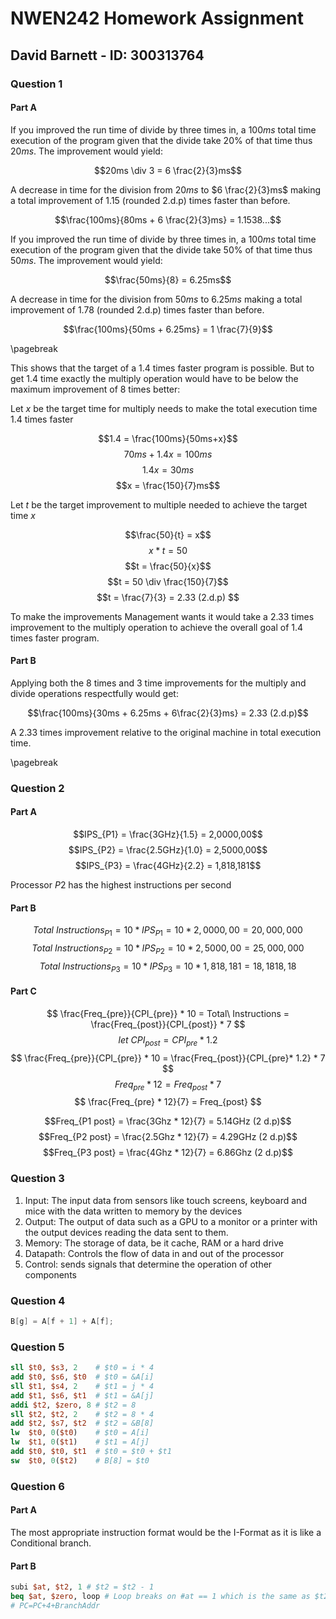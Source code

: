 # NWEN242 Homework Assignment

## David Barnett - ID: 300313764

### Question 1

#### Part A

If you improved the run time of divide by three times in, a $100ms$ total time execution
of the program given that the divide take $20\%$ of that time thus $20ms$. The improvement
would yield:

$$20ms \div 3 = 6 \frac{2}{3}ms$$

A decrease in time for the division from $20ms$ to $6 \frac{2}{3}ms$ making
a total improvement of $1.15$ (rounded 2.d.p) times faster than before.

$$\frac{100ms}{80ms + 6 \frac{2}{3}ms} = 1.1538...$$


If you improved the run time of divide by three times in, a $100ms$ total time execution
of the program given that the divide take $50\%$ of that time thus $50ms$. The improvement
would yield:

$$\frac{50ms}{8} = 6.25ms$$

A decrease in time for the division from $50ms$ to $6.25ms$ making
a total improvement of $1.78$ (rounded 2.d.p) times faster than before.

$$\frac{100ms}{50ms + 6.25ms} = 1 \frac{7}{9}$$

\pagebreak

This shows that the target of a $1.4$ times faster program is possible. But to get
$1.4$ time exactly the multiply operation would have to be below the maximum improvement
of 8 times better:

Let $x$ be the target time for multiply needs to make the total execution time $1.4$ times
faster

$$1.4 = \frac{100ms}{50ms+x}$$
$$70ms + 1.4x = 100ms$$
$$1.4x = 30ms$$
$$x = \frac{150}{7}ms$$

Let $t$ be the target improvement to multiple needed to achieve the target time $x$

$$\frac{50}{t} = x$$
$$x*t = 50 $$
$$t = \frac{50}{x}$$
$$t = 50 \div \frac{150}{7}$$
$$t = \frac{7}{3} = 2.33 (2.d.p) $$

To make the improvements Management wants it would take a $2.33$ times improvement to
the multiply operation to achieve the overall goal of $1.4$ times faster program.


#### Part B

Applying both the 8 times and 3 time improvements for the multiply and divide operations  respectfully would get:

$$\frac{100ms}{30ms + 6.25ms + 6\frac{2}{3}ms} = 2.33 (2.d.p)$$

A $2.33$ times improvement relative to the original machine in total execution time.

\pagebreak

### Question 2

#### Part A

$$IPS_{P1} = \frac{3GHz}{1.5} = 2,0000,00$$
$$IPS_{P2} = \frac{2.5GHz}{1.0} = 2,5000,00$$
$$IPS_{P3} = \frac{4GHz}{2.2} = 1,818,181$$

Processor $P2$ has the highest instructions per second

#### Part B

$$Total\ Instructions_{P1} = 10 * IPS_{P1} = 10 * 2,0000,00 = 20,000,000$$
$$Total\ Instructions_{P2} = 10 * IPS_{P2} = 10 * 2,5000,00 = 25,000,000$$
$$Total\ Instructions_{P3} = 10 * IPS_{P3} = 10 * 1,818,181 = 18,1818,18$$

#### Part C

$$ \frac{Freq_{pre}}{CPI_{pre}} * 10 = Total\ Instructions = \frac{Freq_{post}}{CPI_{post}} * 7 $$
$$let\ CPI_{post} = CPI_{pre} * 1.2$$
$$ \frac{Freq_{pre}}{CPI_{pre}} * 10 = \frac{Freq_{post}}{CPI_{pre}* 1.2} * 7 $$
$$ Freq_{pre} * 12 = Freq_{post} * 7 $$
$$ \frac{Freq_{pre} * 12}{7} = Freq_{post} $$

$$Freq_{P1 post} = \frac{3Ghz * 12}{7} = 5.14GHz (2 d.p)$$
$$Freq_{P2 post} = \frac{2.5Ghz * 12}{7} = 4.29GHz (2 d.p)$$
$$Freq_{P3 post} = \frac{4Ghz * 12}{7} = 6.86Ghz (2 d.p)$$

### Question 3

1.  Input: The input data from sensors like touch screens, keyboard and mice with the data written to memory by the devices
2.  Output: The output of data such as a GPU to a monitor or a printer with the output devices reading the data sent to them.
3.  Memory: The storage of data, be it cache, RAM or a hard drive
4.  Datapath: Controls the flow of data in and out of the processor
5.  Control: sends signals that determine the operation of other components

### Question 4

```c
B[g] = A[f + 1] + A[f];
```

### Question 5

```mips
sll $t0, $s3, 2    # $t0 = i * 4
add $t0, $s6, $t0  # $t0 = &A[i]
sll $t1, $s4, 2    # $t1 = j * 4
add $t1, $s6, $t1  # $t1 = &A[j]
addi $t2, $zero, 8 # $t2 = 8
sll $t2, $t2, 2    # $t2 = 8 * 4
add $t2, $s7, $t2  # $t2 = &B[8]
lw  $t0, 0($t0)    # $t0 = A[i]
lw  $t1, 0($t1)    # $t1 = A[j]
add $t0, $t0, $t1  # $t0 = $t0 + $t1
sw  $t0, 0($t2)    # B[8] = $t0
```

### Question 6


#### Part A

The most appropriate instruction format would be the I-Format as it is like a Conditional branch.

#### Part B

```mips
subi $at, $t2, 1 # $t2 = $t2 - 1
beq $at, $zero, loop # Loop breaks on #at == 1 which is the same as $t2 == 0.
# PC=PC+4+BranchAddr
```
